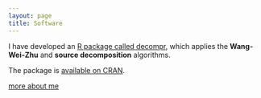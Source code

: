```yaml
---
layout: page
title: Software
---
```


I have developed an [R package called decompr](http://qua.st/decompr),
which applies the **Wang-Wei-Zhu** and **source decomposition** algorithms.

The package is [available on CRAN](http://cran.r-project.org/web/packages/decompr/index.html).

[more about me](/about)
